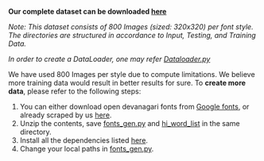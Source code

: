 **Our complete dataset can be downloaded [here](https://drive.google.com/file/d/1yOgpTvak3-o2EuCrSL3CyWcffeShwHDD/view?usp=sharing)** 

*Note: This dataset consists of 800 Images (sized: 320x320) per font style. The directories are structured in accordance to Input, Testing, and Training Data.*

*In order to create a DataLoader, one may refer [Dataloader.py](https://github.com/AI4Bharat/Fonts-for-Indian-Scripts/blob/main/ProcessFont/Model/Dataloader.py)*


We have used 800 Images per style due to compute limitations. We believe more training data would result in better results for sure.
To **create more data**, please refer to the following steps:

1. You can either download open devanagari fonts from [Google fonts](fonts.google.com), or already scraped by us [here](https://drive.google.com/file/d/1wJzrUIzr4TRC8YoTmy37kGhBh6R5HMOt/view?usp=sharing).
2. Unzip the contents, save [fonts_gen.py](https://github.com/AI4Bharat/Fonts-for-Indian-Scripts/blob/main/font_gen.py) and [hi_word_list](https://github.com/AI4Bharat/Fonts-for-Indian-Scripts/blob/main/Words%20List/hi_word_list.json) in the same directory.
3. Install all the dependencies listed [here](https://github.com/AI4Bharat/Fonts-for-Indian-Scripts/blob/main/requirements.sh).
4. Change your local paths in [fonts_gen.py](https://github.com/AI4Bharat/Fonts-for-Indian-Scripts/blob/main/font_gen.py).

